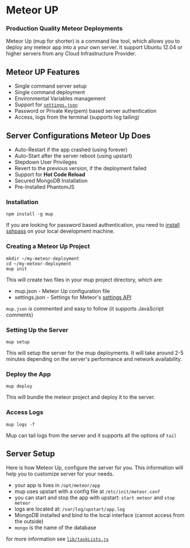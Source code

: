 # Meteor UP
### Production Quality Meteor Deployments

Meteor Up (mup for shorter) is a command line tool, which allows you to deploy any meteor app into a your own server. It support Ubuntu 12.04 or higher servers from any Cloud Infrastructure Provider.

## Meteor UP Features

* Single command server setup
* Single command deployment
* Environmental Variables management
* Support for [`settings.json`](http://docs.meteor.com/#meteor_settings)
* Password or Private Key(pem) based server authentication
* Access, logs from the terminal (supports log tailing)

## Server Configurations Meteor Up Does

* Auto-Restart if the app crashed (using forever)
* Auto-Start after the server reboot (using upstart)
* Stepdown User Privileges
* Revert to the previous version, if the deployment failed
* Support for **Hot Code Reload**
* Secured MongoDB Installation
* Pre-Installed PhantomJS

### Installation

    npm install -g mup

If you are looking for password based authentication, you need to [install sshpass](https://gist.github.com/arunoda/7790979) on your local development machine.

### Creating a Meteor Up Project

    mkdir ~/my-meteor-deployment
    cd ~/my-meteor-deployment
    mup init

This will create two files in your mup project directory, which are:

  * mup.json - Meteor Up configuration file
  * settings.json - Settings for Meteor's [settings API](http://docs.meteor.com/#meteor_settings)

`mup.json` is commented and easy to follow (it supports JavaScript comments)

### Setting Up the Server

    mup setup

This will setup the server for the mup deployments. It will take around 2-5 minutes depending on the server's performance and network availability.

### Deploy the App

    mup deploy

This will bundle the meteor project and deploy it to the server.

### Access Logs

    mup logs -f

Mup can tail logs from the server and it supports all the options of `tail`

## Server Setup

Here is how Meteor Up, configure the server for you. This information will help you to customize server for your needs.

* your app is lives in `/opt/meteor/app`
* mup uses upstart with a config file at `/etc/init/meteor.conf`
* you can start and stop the app with upstart: `start meteor` and `stop meteor`
* logs are located at: `/var/log/upstart/app.log`
* MongoDB installed and bind to the local interface (cannot access from the outside)
* `mongo` is the name of the database

for more information see [`lib/taskLists.js`](https://github.com/arunoda/meteor-up/blob/master/lib/taskLists.js)